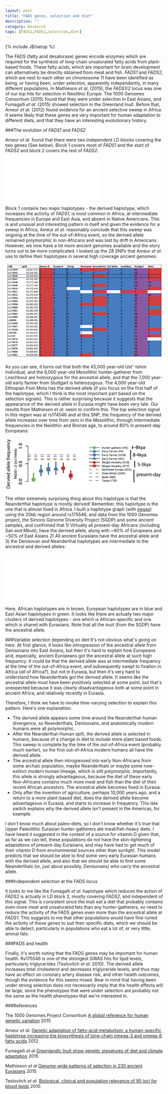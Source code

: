 ```yaml
---
layout: post
title: "FADS genes, selection and diet"
description: ""
category: Research
tags: [FADS1,FADS2,selection,diet]
---
```

{% include JB/setup %}

The FADS (fatty acid desaturase) genes encode enzymes which are required for the synthesis of long-chain unsaturated fatty acids from plant-based foods. These fatty acids, which are important for brain development can alternatively be directly obtained from meat and fish. *FADS1* and *FADS2*, which are next to each other on chromosome 11 have been identified as being, or having been, under selection, apparently independently, in many different populations. In Mathieson *et al.* (2015), the *FADS1/2* locus was one of our top hits for selection in Neolithic Europe. The 1000 Genomes Consortium (2015) found that they were under selection in East Asians, and Fumagalli *et al.* (2015) showed selection in the Greenland Inuit. Before that, Ameur *et al.* (2012) found evidence for an ancient selective sweep in Africa. It seems  likely that these genes are very important for human adaptation to different diets, and that they have an interesting evolutionary history. 

###The evolution of *FADS1* and *FADS2*

Ameur *et al.* found that there were two independent LD blocks covering the two genes (See below). Block 1 covers most of *FADS1* and the start of *FADS2* and block 2 covers the rest of *FADS2*.
![FADS1 and 2 LD blocks](/assets/images/Ameur_FADS_Frequencies.pdf)

Block 1 contains two major haplotypes - the derived haplotype, which increases the activity of *FADS1*, is most common in Africa, at intermediate frequencies in Europe and East Asia, and absent in Native Americans. This is and unusual and interesting pattern in itself and given the evidence for a sweep in Africa, Ameur *et al.* reasonably conclude that this sweep was ongoing at the time of the out-of-Africa event, so the derived allele remained polymorphic in non-Africans and was lost by drift in Americans. However, we now have a lot more ancient genomes available and the story turns out to be more complicated. I looked up the 28 SNPs that Ameur *et al.* use to define their haplotypes in several high coverage ancient genomes:
 
![FADS1 and 2 LD blocks](/assets/images/Ancient_FADS_haplotypes.png)

As you can see, it turns out that both the 45,000 year-old Ust'-Ishim individual, and the 8,000 year-old Mesolithic hunter-gatherer from Loschbour are homozygous for the ancestral allele, and that the 7,000 year-old early farmer from Stuttgart is heterozygous. The 4,000 year-old Ethiopian from Mota has the derived allele (if you focus on the first half of the haplotype, which I think is the most important part based on the selection signals). This is rather surprising because it suggests that the appearance of the derived allele in Eurasia might have been very late. Our results from Mathieson *et al.* seem to confirm this. The top selection signal in this region was at rs174546 and at this SNP, the frequency of the derived allele increases over time from zero in the Mesolithic, through intermediate frequencies in the Neolithic and Bronze age, to around 80% in present-day Europeans: 

![rs174546 frequencies](/assets/images/Mathieson_FADS_Frequencies.png)

The other extremely surprising thing about this haplotype is that the Neanderthal haplotype is mostly derived! Remember, this haplotype is the one that is almost fixed in Africa. I built a haplotype graph (with [pegas](https://cran.r-project.org/package=pegas)) using the 20kb region around rs175546, and data from the 1000 Genomes project, the Simons Genome Diversity Project (SGDP) and some ancient samples, and confirmed that 1) Virtually all present-day Africans (including San and Mbuti), have the derived allele, along with ~80% of Europeans and ~50% of East Asians 2) All ancient Eurasians have the ancestral allele and 3) the Denisovan and Neanderthal haplotypes are intermediate to the ancestral and derived alleles: 

![FADS1 haplotype network](/assets/images/FADS_hapnet.pdf)

Here, African haplotypes are in brown, European haplotypes are in blue and East Asian haplotypes in green. It looks like there are actually two major clusters of derived haplotypes - one which is African-specific and one which is shared with Eurasians. Note that all the inuit (from the SGDP) have the ancestral allele. 

###Variable selection depending on diet
It's not obvious what's going on here. At frist glance, it looks like introgression of the ancestral allele from Denisovans into East Asians, but then it's hard to explain how Europeans and, especially, ancient Europeans got the ancestral allele at such high frequency. It could be that the derived allele was at intermediate frequency at the time of the out-of-Africa event, and subsequently swept to fixation in Africa (*all* of Africa?), but not in Eurasia, but then it's very hard to understand how Neanderthals got the derived allele. It seems like the ancestral allele must have been positively selected at some point, but that's unexpected because it was clearly disadvantageous both at some point in ancient Africa, and relatively recently in Eurasia. 

Therefore, I think we have to invoke time-varying selection to explain this pattern. Here's one explanation:

- The derived allele appears some time around the Neanderthal-human divergence, so Neanderthals, Denisovans, and anatomically modern humans were all polymorphic. 
- After the Neanderthal-Human split, the derived allele is selected in humans, because of a change in diet to include more plant based foods. This sweep is complete by the time of the out-of-Africa event (probably much earlier), so the first out-of-Africa modern humans all have the derived allele. 
- The ancestral allele then introgressed into early Non-Africans from some archaic population, maybe Neanderthals or maybe some now-extinct modern human lineage, which is still polymorphic. Importantly, this allele is strongly advantageous, because the diet of these early Non-Africans contains much more meat and fish than the diet of their recent African ancestors. The ancestral allele becomes fixed in Eurasia. 
- Only after the invention of agriculture, perhaps 10,000 years ago, and a return to a more plant-based diet, does the derived allele become advantageous in Eurasia, and starts to increase in frequency. This late switch explains why the derived allele isn't present in the Americas, for example. 

I don't know much about paleo-diets, so I don't know whether it's true that Upper Paleolithic Eurasian hunter-gatherers ate meat/fish-heavy diets. I have heard it suggested in the context of a source for vitamin D given that, as far as we can tell, these populations do not have the skin-lightening adaptations of present-day Eurasians, and may have had to get much of their vitamin D from environmental sources other than sunlight. This model predicts that we should be able to find some very early Eurasian humans with the derived allele, and also that we should be able to find some Neanderthals (or, just about possibly, Denisovans) who carry the ancestral allele. 

###Independent selection at the FADS locus

It looks to me like the Fumagalli *et al.* haplotype which reduces the action of *FADS2* is actually in LD block 2, mostly covering *FADS2*, and independent of this signal. This is consistent since the Inuit eat a diet that probably contains even more meat and unsaturated fats than any hunter-gatherers, so need to reduce the activity of the FADS genes even more than the ancestral allele at *FADS1*. This suggests to me that other populations would have fine-tuned the activity of these genes to suit their specific diets, which we should be able to detect, particularly in populations who eat a lot of, or very little, animal fats.

###FADS and health

Finally, it's worth noting that the FADS genes may be important for human health. Rs175546 is one of the strongest GWAS hits for lipid levels, particularly triglycerides (Teslovitch *et al.* 2010). The derived allele increases total cholesterol and decreases triglyceride levels, and thus may have an effect on coronary artery disease risk, and other health outcomes, though the evidence for this seems mixed. Bear in mind that having been under strong selection does not necessarily imply that the health effects will be large, since the phenotypes that were under selection are probably not the same as the health phenotypes that we're interested in.
 

###References

The 1000 Genomes Project Consortium [A global reference for human genetic variation](www.nature.com/articles/nature15393) 2015

Ameur *et al.* [Genetic adaptation of fatty-acid metabolism: a human-specific haplotype increasing the biosynthesis of long-chain omega-3 and omega-6 fatty acids]([http://www.ncbi.nlm.nih.gov/pubmed/22503634) 2012

Fumagalli *et al* [Greenlandic Inuit show genetic signatures of diet and
climate adaptation](http://cteg.berkeley.edu/~nielsen/wordpress/wp-content/uploads/2015/09/Science-2015-Fumagalli-1343-7.pdf) 2015

Mathieson *et al* [Genome-wide patterns of selection in 230 ancient Eurasians](http://genetics.med.harvard.edu/reich/Reich_Lab/Publications_files/2015_Nature_Mathieson_selection_concatenated.pdf) 2015

Teslovitch *et al.* [Biological, clinical and population relevance of 95 loci for blood lipids](http://www.ncbi.nlm.nih.gov/pubmed/20686565) 2010.
